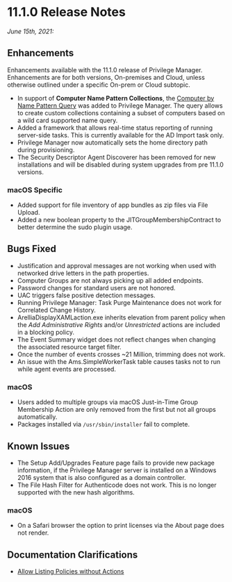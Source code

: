 [title]: # (11.1.0 Release)
[tags]: # (on-premises,cloud)
[priority]: # (30091)
# 11.1.0 Release Notes

_June 15th, 2021:_

## Enhancements

Enhancements available with the 11.1.0 release of Privilege Manager. Enhancements are for both versions, On-premises and Cloud, unless otherwise outlined under a specific On-prem or Cloud subtopic.

* In support of __Computer Name Pattern Collections__, the [Computer by Name Pattern Query](../admin/resources/cust-data-src.md) was added to Privilege Manager. The query allows to create custom collections containing a subset of computers based on a wild card supported name query.
* Added a framework that allows real-time status reporting of running server-side tasks. This is currently available for the AD Import task only.
* Privilege Manager now automatically sets the home directory path during provisioning.
* The Security Descriptor Agent Discoverer has been removed for new installations and will be disabled during system upgrades from pre 11.1.0 versions.

### macOS Specific

* Added support for file inventory of app bundles as zip files via File Upload.
* Added a new boolean property to the JITGroupMembershipContract to better determine the sudo plugin usage.

## Bugs Fixed

* Justification and approval messages are not working when used with networked drive letters in the path properties.
* Computer Groups are not always picking up all added endpoints.
* Password changes for standard users are not honored.
* UAC triggers false positive detection messages.
* Running Privilege Manager: Task Purge Maintenance does not work for Correlated Change History.
* ArelliaDisplayXAMLaction.exe inherits elevation from parent policy when the _Add Administrative Rights_ and/or _Unrestricted_ actions are included in a blocking policy.
* The Event Summary widget does not reflect changes when changing the associated resource target filter.
* Once the number of events crosses ~21 Million, trimming does not work.
* An issue with the Ams.SimpleWorkerTask table causes tasks not to run while agent events are processed.

### macOS

* Users added to multiple groups via macOS Just-in-Time Group Membership Action are only removed from the first but not all groups automatically.
* Packages installed via `/usr/sbin/installer` fail to complete.

## Known Issues

* The Setup Add/Upgrades Feature page fails to provide new package information, if the Privilege Manager server is installed on a Windows 2016 system that is also configured as a domain controller.
* The File Hash Filter for Authenticode does not work. This is no longer supported with the new hash algorithms. 

### macOS

* On a Safari browser the option to print licenses via the About page does not render.

## Documentation Clarifications

* [Allow Listing Policies without Actions](../computer-groups/app-control/examples/safe/index.md#allow_listing_policies_without_actions)
